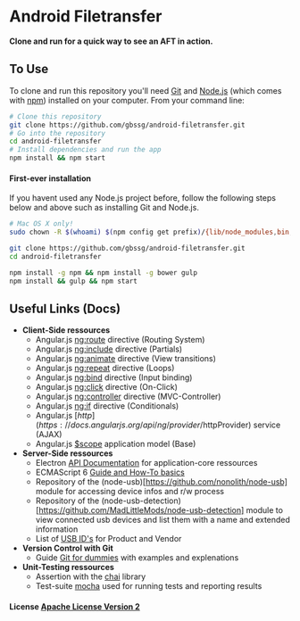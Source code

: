# Android Filetransfer

**Clone and run for a quick way to see an AFT in action.**

## To Use

To clone and run this repository you'll need [Git](https://git-scm.com) and [Node.js](https://nodejs.org/en/download/) (which comes with [npm](http://npmjs.com)) installed on your computer. From your command line:

```bash
# Clone this repository
git clone https://github.com/gbssg/android-filetransfer.git
# Go into the repository
cd android-filetransfer
# Install dependencies and run the app
npm install && npm start
```

#### First-ever installation

If you havent used any Node.js project before, follow the following steps below and above such as installing
Git and Node.js.

```bash
# Mac OS X only!
sudo chown -R $(whoami) $(npm config get prefix)/{lib/node_modules,bin,share}

git clone https://github.com/gbssg/android-filetransfer.git
cd android-filetransfer

npm install -g npm && npm install -g bower gulp
npm install && gulp && npm start
```

## Useful Links (Docs)

* **Client-Side ressources**
    * Angular.js [ng:route](https://docs.angularjs.org/api/ngRoute) directive (Routing System)
    * Angular.js [ng:include](https://docs.angularjs.org/api/ng/directive/ngInclude) directive (Partials)
    * Angular.js [ng:animate](https://docs.angularjs.org/api/ngAnimate) directive (View transitions)
    * Angular.js [ng:repeat](https://docs.angularjs.org/api/ng/directive/ngRepeat) directive (Loops)
    * Angular.js [ng:bind](https://docs.angularjs.org/api/ng/directive/ngBind) directive (Input binding)
    * Angular.js [ng:click](https://docs.angularjs.org/api/ng/directive/ngClick) directive (On-Click)
    * Angular.js [ng:controller](https://docs.angularjs.org/api/ng/directive/ngController) directive (MVC-Controller)
    * Angular.js [ng:if](https://docs.angularjs.org/api/ng/directive/ngIf) directive (Conditionals)
    * Angular.js [$http](https://docs.angularjs.org/api/ng/provider/$httpProvider) service (AJAX)
    * Angular.js [$scope](https://docs.angularjs.org/guide/scope) application model (Base)
* **Server-Side ressources**
    * Electron [API Documentation](http://electron.atom.io/docs/) for application-core ressources
    * ECMAScript 6 [Guide and How-To basics](http://www.2ality.com/2015/08/getting-started-es6.html)
    * Repository of the (node-usb)[https://github.com/nonolith/node-usb] module for accessing device infos and r/w process
    * Repository of the (node-usb-detection)[https://github.com/MadLittleMods/node-usb-detection] module to view connected usb devices and list them with a name and extended information
    * List of [USB ID's](http://www.linux-usb.org/usb.ids) for Product and Vendor
* **Version Control with Git**
    * Guide [Git for dummies](https://rogerdudler.github.io/git-guide/index.de.html) with examples and explenations
* **Unit-Testing ressources**
    * Assertion with the [chai](http://chaijs.com/api/bdd/) library
    * Test-suite [mocha](https://mochajs.org/) used for running tests and reporting results

#### License [Apache License Version 2](LICENSE)

